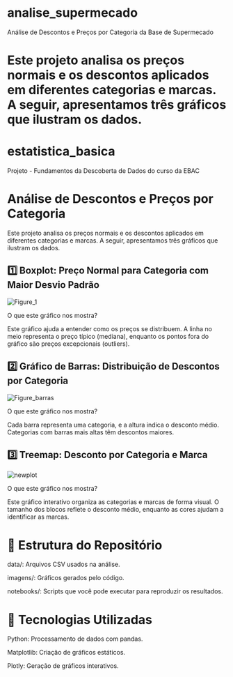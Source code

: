 # analise_supermecado
Análise de Descontos e Preços por Categoria da Base de Supermecado

# Este projeto analisa os preços normais e os descontos aplicados em diferentes categorias e marcas. A seguir, apresentamos três gráficos que ilustram os dados.

# estatistica_basica
Projeto - Fundamentos da Descoberta de Dados do curso da EBAC

# Análise de Descontos e Preços por Categoria
Este projeto analisa os preços normais e os descontos aplicados em diferentes categorias e marcas. A seguir, apresentamos três gráficos que ilustram os dados.

## 1️⃣ Boxplot: Preço Normal para Categoria com Maior Desvio Padrão

![Figure_1](https://github.com/user-attachments/assets/18c5eef2-2ea4-487a-a3e3-60227212fae7)

O que este gráfico nos mostra?

Este gráfico ajuda a entender como os preços se distribuem. A linha no meio representa o preço típico (mediana), enquanto os pontos fora do gráfico são preços excepcionais (outliers).

## 2️⃣ Gráfico de Barras: Distribuição de Descontos por Categoria

![Figure_barras](https://github.com/user-attachments/assets/8c81c016-5aca-4bc0-a961-122dc6a308af)

O que este gráfico nos mostra?

Cada barra representa uma categoria, e a altura indica o desconto médio. Categorias com barras mais altas têm descontos maiores.

## 3️⃣ Treemap: Desconto por Categoria e Marca

![newplot](https://github.com/user-attachments/assets/2d0174a6-c420-4215-bfb9-bec677d0d41c)

O que este gráfico nos mostra?

 Este gráfico interativo organiza as categorias e marcas de forma visual. O tamanho dos blocos reflete o desconto médio, enquanto as cores ajudam a identificar as marcas.
 
# 📂 Estrutura do Repositório

data/: Arquivos CSV usados na análise.

imagens/: Gráficos gerados pelo código.

notebooks/: Scripts que você pode executar para reproduzir os resultados.

# 🔧 Tecnologias Utilizadas

Python: Processamento de dados com pandas.

Matplotlib: Criação de gráficos estáticos.

Plotly: Geração de gráficos interativos.
